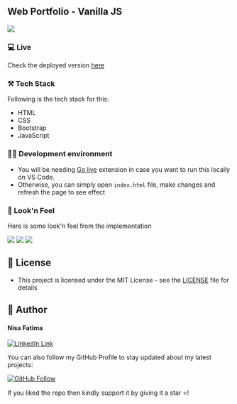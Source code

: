 ## Web Portfolio - Vanilla JS
 
<img src="https://github.com/user-attachments/assets/6606dd1b-f757-42d5-bb1d-870843e5a2f2">
 
### 💻 Live
Check the deployed version [here][live]
 
### ⚒️ Tech Stack
Following is the tech stack for this:
- HTML
- CSS
- Bootstrap
- JavaScript
 
### 🙌🏻 Development environment
- You will be needing [Go live][go-live-link] extension in case you want to run this locally on VS Code.
- Otherwise, you can simply open `index.html` file, make changes and refresh the page to see effect
 
### 👀 Look'n Feel
Here is some look'n feel from the implementation
 
<img src="https://github.com/user-attachments/assets/1b34c428-3e7d-4ed4-9dd8-782de6984db8">
 
<img src="https://github.com/user-attachments/assets/1208626c-5223-4569-985c-953a427847ad">
 
<img src="https://github.com/user-attachments/assets/e05e2e18-f548-409d-9a0e-7ade9848f60f">
 
## 🔑 License
- This project is licensed under the MIT License - see the [LICENSE](LICENSE.md) file for details
 
## 🧑 Author
 
#### Nisa Fatima
[![LinkedIn Link](https://img.shields.io/badge/Connect-Nisa-blue.svg?logo=linkedin&longCache=true&style=social&label=Connect
)](https://www.linkedin.com/in/nisa-fatima369)

You can also follow my GitHub Profile to stay updated about my latest projects:

[![GitHub Follow](https://img.shields.io/badge/Connect-Nisa-blue.svg?logo=Github&longCache=true&style=social&label=Follow)](https://github.com/Nisa-fatima369)

If you liked the repo then kindly support it by giving it a star ⭐!
 
[live]: https://nisa-fatima369.github.io/Portfolio/
[go-live-link]: https://marketplace.visualstudio.com/items?itemName=ritwickdey.LiveServer
